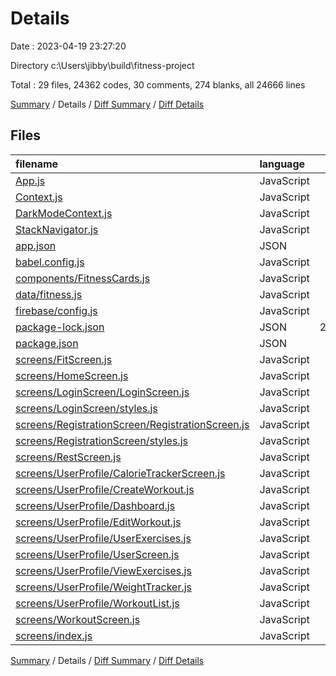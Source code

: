 # Details

Date : 2023-04-19 23:27:20

Directory c:\\Users\\jibby\\build\\fitness-project

Total : 29 files,  24362 codes, 30 comments, 274 blanks, all 24666 lines

[Summary](results.md) / Details / [Diff Summary](diff.md) / [Diff Details](diff-details.md)

## Files
| filename | language | code | comment | blank | total |
| :--- | :--- | ---: | ---: | ---: | ---: |
| [App.js](/App.js) | JavaScript | 23 | 0 | 4 | 27 |
| [Context.js](/Context.js) | JavaScript | 25 | 0 | 3 | 28 |
| [DarkModeContext.js](/DarkModeContext.js) | JavaScript | 11 | 0 | 4 | 15 |
| [StackNavigator.js](/StackNavigator.js) | JavaScript | 65 | 0 | 6 | 71 |
| [app.json](/app.json) | JSON | 18 | 16 | 0 | 34 |
| [babel.config.js](/babel.config.js) | JavaScript | 6 | 0 | 1 | 7 |
| [components/FitnessCards.js](/components/FitnessCards.js) | JavaScript | 56 | 0 | 4 | 60 |
| [data/fitness.js](/data/fitness.js) | JavaScript | 183 | 0 | 1 | 184 |
| [firebase/config.js](/firebase/config.js) | JavaScript | 18 | 0 | 4 | 22 |
| [package-lock.json](/package-lock.json) | JSON | 20,301 | 0 | 1 | 20,302 |
| [package.json](/package.json) | JSON | 39 | 0 | 1 | 40 |
| [screens/FitScreen.js](/screens/FitScreen.js) | JavaScript | 228 | 0 | 14 | 242 |
| [screens/HomeScreen.js](/screens/HomeScreen.js) | JavaScript | 109 | 0 | 11 | 120 |
| [screens/LoginScreen/LoginScreen.js](/screens/LoginScreen/LoginScreen.js) | JavaScript | 73 | 0 | 4 | 77 |
| [screens/LoginScreen/styles.js](/screens/LoginScreen/styles.js) | JavaScript | 56 | 0 | 2 | 58 |
| [screens/RegistrationScreen/RegistrationScreen.js](/screens/RegistrationScreen/RegistrationScreen.js) | JavaScript | 152 | 0 | 7 | 159 |
| [screens/RegistrationScreen/styles.js](/screens/RegistrationScreen/styles.js) | JavaScript | 56 | 0 | 2 | 58 |
| [screens/RestScreen.js](/screens/RestScreen.js) | JavaScript | 53 | 2 | 6 | 61 |
| [screens/UserProfile/CalorieTrackerScreen.js](/screens/UserProfile/CalorieTrackerScreen.js) | JavaScript | 139 | 0 | 9 | 148 |
| [screens/UserProfile/CreateWorkout.js](/screens/UserProfile/CreateWorkout.js) | JavaScript | 316 | 0 | 21 | 337 |
| [screens/UserProfile/Dashboard.js](/screens/UserProfile/Dashboard.js) | JavaScript | 237 | 0 | 15 | 252 |
| [screens/UserProfile/EditWorkout.js](/screens/UserProfile/EditWorkout.js) | JavaScript | 375 | 0 | 26 | 401 |
| [screens/UserProfile/UserExercises.js](/screens/UserProfile/UserExercises.js) | JavaScript | 281 | 2 | 16 | 299 |
| [screens/UserProfile/UserScreen.js](/screens/UserProfile/UserScreen.js) | JavaScript | 494 | 9 | 41 | 544 |
| [screens/UserProfile/ViewExercises.js](/screens/UserProfile/ViewExercises.js) | JavaScript | 329 | 0 | 20 | 349 |
| [screens/UserProfile/WeightTracker.js](/screens/UserProfile/WeightTracker.js) | JavaScript | 336 | 0 | 20 | 356 |
| [screens/UserProfile/WorkoutList.js](/screens/UserProfile/WorkoutList.js) | JavaScript | 290 | 0 | 21 | 311 |
| [screens/WorkoutScreen.js](/screens/WorkoutScreen.js) | JavaScript | 91 | 1 | 10 | 102 |
| [screens/index.js](/screens/index.js) | JavaScript | 2 | 0 | 0 | 2 |

[Summary](results.md) / Details / [Diff Summary](diff.md) / [Diff Details](diff-details.md)